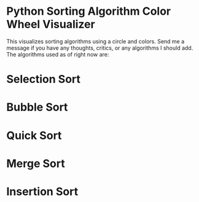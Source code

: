 # Python Sorting Algorithm Color Wheel Visualizer

This visualizes sorting algorithms using a circle and colors.
Send me a message if you have any thoughts, critics, or any algorithms I should add.
The algorithms used as of right now are:
# Selection Sort
# Bubble Sort
# Quick Sort
# Merge Sort
# Insertion Sort
# 
